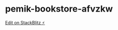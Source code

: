 # pemik-bookstore-afvzkw

[Edit on StackBlitz ⚡️](https://stackblitz.com/edit/pemik-bookstore-afvzkw)